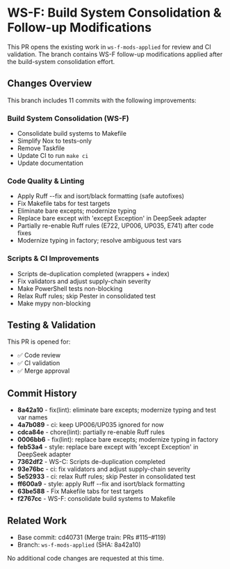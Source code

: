 # WS-F: Build System Consolidation & Follow-up Modifications

This PR opens the existing work in `ws-f-mods-applied` for review and CI validation. The branch contains WS-F follow-up modifications applied after the build-system consolidation effort.

## Changes Overview

This branch includes 11 commits with the following improvements:

### Build System Consolidation (WS-F)
- Consolidate build systems to Makefile
- Simplify Nox to tests-only  
- Remove Taskfile
- Update CI to run `make ci`
- Update documentation

### Code Quality & Linting
- Apply Ruff --fix and isort/black formatting (safe autofixes)
- Fix Makefile tabs for test targets
- Eliminate bare excepts; modernize typing
- Replace bare except with 'except Exception' in DeepSeek adapter
- Partially re-enable Ruff rules (E722, UP006, UP035, E741) after code fixes
- Modernize typing in factory; resolve ambiguous test vars

### Scripts & CI Improvements
- Scripts de-duplication completed (wrappers + index)
- Fix validators and adjust supply-chain severity
- Make PowerShell tests non-blocking
- Relax Ruff rules; skip Pester in consolidated test
- Make mypy non-blocking

## Testing & Validation

This PR is opened for:
- ✅ Code review
- ✅ CI validation
- ✅ Merge approval

## Commit History

- **8a42a10** - fix(lint): eliminate bare excepts; modernize typing and test var names
- **4a7b089** - ci: keep UP006/UP035 ignored for now
- **cdca84e** - chore(lint): partially re-enable Ruff rules
- **0006bb6** - fix(lint): replace bare excepts; modernize typing in factory
- **feb53a4** - style: replace bare except with 'except Exception' in DeepSeek adapter
- **7362df2** - WS-C: Scripts de-duplication completed
- **93e76bc** - ci: fix validators and adjust supply-chain severity
- **5e52933** - ci: relax Ruff rules; skip Pester in consolidated test
- **ff600a9** - style: apply Ruff --fix and isort/black formatting
- **63be588** - Fix Makefile tabs for test targets
- **f2767cc** - WS-F: consolidate build systems to Makefile

## Related Work

- Base commit: cd40731 (Merge train: PRs #115–#119)
- Branch: `ws-f-mods-applied` (SHA: 8a42a10)

No additional code changes are requested at this time.
